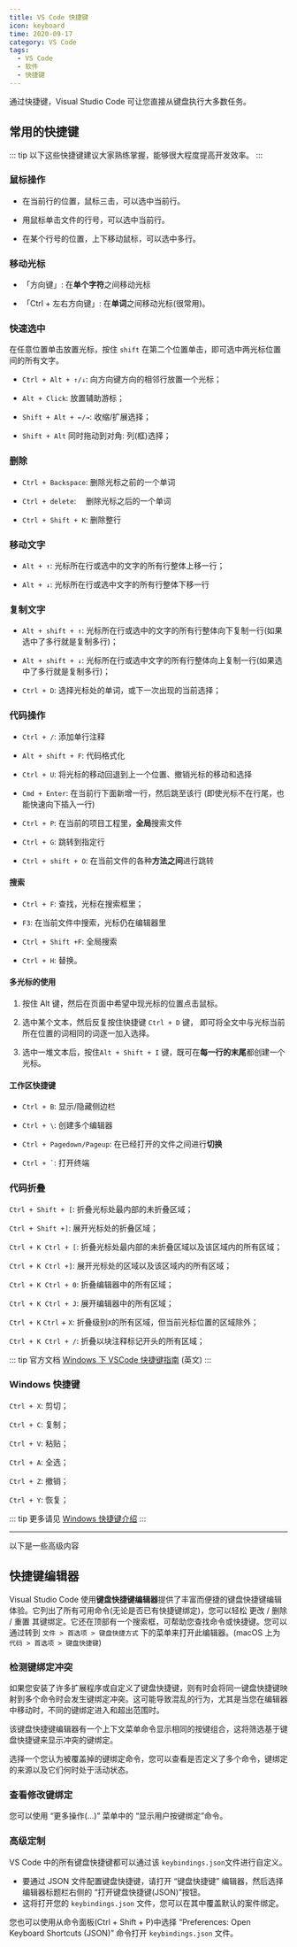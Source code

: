 ```yaml
---
title: VS Code 快捷键
icon: keyboard
time: 2020-09-17
category: VS Code
tags:
  - VS Code
  - 软件
  - 快捷键
---
```


通过快捷键，Visual Studio Code 可让您直接从键盘执行大多数任务。

## 常用的快捷键

::: tip
以下这些快捷键建议大家熟练掌握，能够很大程度提高开发效率。
:::

### 鼠标操作

- 在当前行的位置，鼠标三击，可以选中当前行。

- 用鼠标单击文件的行号，可以选中当前行。

- 在某个行号的位置，上下移动鼠标，可以选中多行。

### 移动光标

- 「方向键」: 在**单个字符**之间移动光标

- 「Ctrl + 左右方向键」: 在**单词**之间移动光标(很常用)。

### 快速选中

在任意位置单击放置光标，按住 `shift` 在第二个位置单击，即可选中两光标位置间的所有文字。

- `Ctrl + Alt + ↑/↓`: 向方向键方向的相邻行放置一个光标；

- `Alt + Click`: 放置辅助游标；

- `Shift + Alt + ←/→`: 收缩/扩展选择；

- `Shift + Alt` 同时拖动到对角: 列(框)选择；

### 删除

- `Ctrl + Backspace`: 删除光标之前的一个单词

- `Ctrl + delete`: 　删除光标之后的一个单词

- `Ctrl + Shift + K`: 删除整行

### 移动文字

- `Alt + ↑`: 光标所在行或选中的文字的所有行整体上移一行；

- `Alt + ↓`: 光标所在行或选中文字的所有行整体下移一行

### 复制文字

- `Alt + shift + ↑`: 光标所在行或选中的文字的所有行整体向下复制一行(如果选中了多行就是复制多行)；

- `Alt + shift + ↓`: 光标所在行或选中文字的所有行整体向上复制一行(如果选中了多行就是复制多行)；

- `Ctrl + D`: 选择光标处的单词，或下一次出现的当前选择；

### 代码操作

- `Ctrl + /`: 添加单行注释

- `Alt + shift + F`: 代码格式化

- `Ctrl + U`: 将光标的移动回退到上一个位置、撤销光标的移动和选择

- `Cmd + Enter`: 在当前行下面新增一行，然后跳至该行 (即使光标不在行尾，也能快速向下插入一行)

- `Ctrl + P`: 在当前的项目工程里，**全局**搜索文件

- `Ctrl + G`: 跳转到指定行

- `Ctrl + shift + O`: 在当前文件的各种**方法之间**进行跳转

#### 搜索

- `Ctrl + F`: 查找，光标在搜索框里；

- `F3`: 在当前文件中搜索，光标仍在编辑器里

- `Ctrl + Shift +F`: 全局搜索

- `Ctrl + H`: 替换。

#### 多光标的使用

1. 按住 Alt 键，然后在页面中希望中现光标的位置点击鼠标。

1. 选中某个文本，然后反复按住快捷键 `Ctrl + D` 键， 即可将全文中与光标当前所在位置的词相同的词逐一加入选择。

1. 选中一堆文本后，按住`Alt + Shift + I` 键，既可在**每一行的末尾**都创建一个光标。

#### 工作区快捷键

- `Ctrl + B`: 显示/隐藏侧边栏

- `Ctrl + \`: 创建多个编辑器

- `Ctrl + Pagedown/Pageup`: 在已经打开的文件之间进行**切换**

- `` Ctrl + ` ``: 打开终端

### 代码折叠

`Ctrl + Shift + [`: 折叠光标处最内部的未折叠区域；

`Ctrl + Shift +]`: 展开光标处的折叠区域；

`Ctrl + K Ctrl + [`: 折叠光标处最内部的未折叠区域以及该区域内的所有区域；

`Ctrl + K Ctrl +]`: 展开光标处的区域以及该区域内的所有区域；

`Ctrl + K Ctrl + 0`: 折叠编辑器中的所有区域；

`Ctrl + K Ctrl + J`: 展开编辑器中的所有区域；

`Ctrl + K` `Ctrl` + `X`: 折叠级别`X`的所有区域，但当前光标位置的区域除外；

`Ctrl + K Ctrl + /`: 折叠以块注释标记开头的所有区域；

::: tip 官方文档
[Windows 下 VSCode 快捷键指南](./assets/vscodeKeyboardShortcutsWindows.pdf) (英文)
:::

### Windows 快捷键

`Ctrl + X`: 剪切；

`Ctrl + C`: 复制；

`Ctrl + V`: 粘贴；

`Ctrl + A`: 全选；

`Ctrl + Z`: 撤销；

`Ctrl + Y`: 恢复；

::: tip
更多请见 [Windows 快捷键介绍](../../code/windows/shortcutKey.md)
:::

---

以下是一些高级内容

## 快捷键编辑器

Visual Studio Code 使用**键盘快捷键编辑器**提供了丰富而便捷的键盘快捷键编辑体验。它列出了所有可用命令(无论是否已有快捷键绑定)，您可以轻松 更改 / 删除 / 重置 其键绑定。它还在顶部有一个搜索框，可帮助您查找命令或快捷键。您可以通过转到 `文件 > 首选项 > 键盘快捷方式` 下的菜单来打开此编辑器。(macOS 上为 `代码 > 首选项 > 键盘快捷键`)

### 检测键绑定冲突

如果您安装了许多扩展程序或自定义了键盘快捷键，则有时会将同一键盘快捷键映射到多个命令时会发生键绑定冲突。这可能导致混乱的行为，尤其是当您在编辑器中移动时，不同的键绑定进入和超出范围时。

该键盘快捷键编辑器有一个上下文菜单命令显示相同的按键组合，这将筛选基于键盘快捷键来显示冲突的键绑定。

选择一个您认为被覆盖掉的键绑定命令，您可以查看是否定义了多个命令，键绑定的来源以及它们何时处于活动状态。

### 查看修改键绑定

您可以使用 “更多操作(...)” 菜单中的 “显示用户按键绑定”命令。

### 高级定制

VS Code 中的所有键盘快捷键都可以通过该 `keybindings.json`文件进行自定义。

- 要通过 JSON 文件配置键盘快捷键，请打开 “键盘快捷键” 编辑器，然后选择编辑器标题栏右侧的 “打开键盘快捷键(JSON)”按钮。
- 这将打开您的 `keybindings.json` 文件，您可以在其中覆盖默认的案件绑定。

您也可以使用从命令面板(Ctrl + Shift + P)中选择 “Preferences: Open Keyboard Shortcuts (JSON)” 命令打开 `keybindings.json` 文件。
